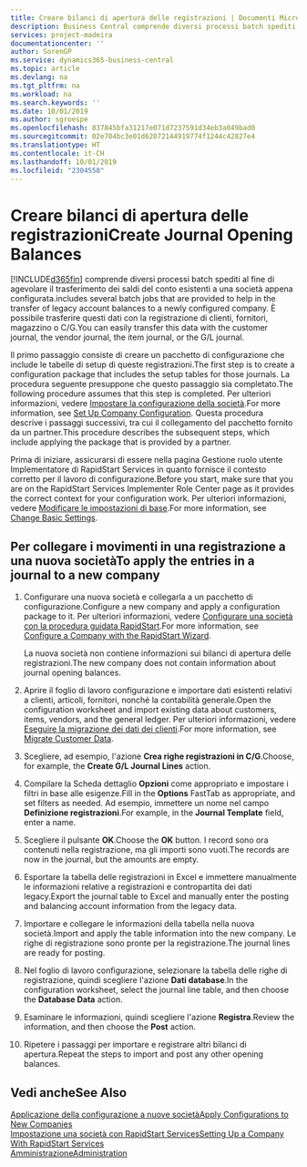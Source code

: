 ```yaml
---
title: Creare bilanci di apertura delle registrazioni | Documenti Microsoft
description: Business Central comprende diversi processi batch spediti al fine di agevolare il trasferimento dei saldi del conto esistenti a una società appena configurata. È possibile trasferire facilmente questi dati con le registrazioni.
services: project-madeira
documentationcenter: ''
author: SorenGP
ms.service: dynamics365-business-central
ms.topic: article
ms.devlang: na
ms.tgt_pltfrm: na
ms.workload: na
ms.search.keywords: ''
ms.date: 10/01/2019
ms.author: sgroespe
ms.openlocfilehash: 837845bfa31217e071d7237591d34eb3a049bad0
ms.sourcegitcommit: 02e704bc3e01d62072144919774f1244c42827e4
ms.translationtype: HT
ms.contentlocale: it-CH
ms.lasthandoff: 10/01/2019
ms.locfileid: "2304558"
---
```

# <a name="create-journal-opening-balances"></a><span data-ttu-id="5811d-104">Creare bilanci di apertura delle registrazioni</span><span class="sxs-lookup"><span data-stu-id="5811d-104">Create Journal Opening Balances</span></span>
[!INCLUDE[d365fin](includes/d365fin_md.md)] <span data-ttu-id="5811d-105">comprende diversi processi batch spediti al fine di agevolare il trasferimento dei saldi del conto esistenti a una società appena configurata.</span><span class="sxs-lookup"><span data-stu-id="5811d-105">includes several batch jobs that are provided to help in the transfer of legacy account balances to a newly configured company.</span></span> <span data-ttu-id="5811d-106">È possibile trasferire questi dati con la registrazione di clienti, fornitori, magazzino o C/G.</span><span class="sxs-lookup"><span data-stu-id="5811d-106">You can easily transfer this data with the customer journal, the vendor journal, the item journal, or the G/L journal.</span></span>

<span data-ttu-id="5811d-107">Il primo passaggio consiste di creare un pacchetto di configurazione che include le tabelle di setup di queste registrazioni.</span><span class="sxs-lookup"><span data-stu-id="5811d-107">The first step is to create a configuration package that includes the setup tables for those journals.</span></span> <span data-ttu-id="5811d-108">La procedura seguente presuppone che questo passaggio sia completato.</span><span class="sxs-lookup"><span data-stu-id="5811d-108">The following procedure assumes that this step is completed.</span></span> <span data-ttu-id="5811d-109">Per ulteriori informazioni, vedere [Impostare la configurazione della società](admin-set-up-company-configuration.md).</span><span class="sxs-lookup"><span data-stu-id="5811d-109">For more information, see [Set Up Company Configuration](admin-set-up-company-configuration.md).</span></span> <span data-ttu-id="5811d-110">Questa procedura descrive i passaggi successivi, tra cui il collegamento del pacchetto fornito da un partner.</span><span class="sxs-lookup"><span data-stu-id="5811d-110">This procedure describes the subsequent steps, which include applying the package that is provided by a partner.</span></span>  

<span data-ttu-id="5811d-111">Prima di iniziare, assicurarsi di essere nella pagina Gestione ruolo utente Implementatore di RapidStart Services in quanto fornisce il contesto corretto per il lavoro di configurazione.</span><span class="sxs-lookup"><span data-stu-id="5811d-111">Before you start, make sure that you are on the RapidStart Services Implementer Role Center page as it provides the correct context for your configuration work.</span></span> <span data-ttu-id="5811d-112">Per ulteriori informazioni, vedere [Modificare le impostazioni di base](ui-change-basic-settings.md).</span><span class="sxs-lookup"><span data-stu-id="5811d-112">For more information, see [Change Basic Settings](ui-change-basic-settings.md).</span></span>

## <a name="to-apply-the-entries-in-a-journal-to-a-new-company"></a><span data-ttu-id="5811d-113">Per collegare i movimenti in una registrazione a una nuova società</span><span class="sxs-lookup"><span data-stu-id="5811d-113">To apply the entries in a journal to a new company</span></span>  
1. <span data-ttu-id="5811d-114">Configurare una nuova società e collegarla a un pacchetto di configurazione.</span><span class="sxs-lookup"><span data-stu-id="5811d-114">Configure a new company and apply a configuration package to it.</span></span> <span data-ttu-id="5811d-115">Per ulteriori informazioni, vedere [Configurare una società con la procedura guidata RapidStart](admin-how-to-configure-a-company-with-the-rapidstart-wizard.md).</span><span class="sxs-lookup"><span data-stu-id="5811d-115">For more information, see [Configure a Company with the RapidStart Wizard](admin-how-to-configure-a-company-with-the-rapidstart-wizard.md).</span></span>  

    <span data-ttu-id="5811d-116">La nuova società non contiene informazioni sui bilanci di apertura delle registrazioni.</span><span class="sxs-lookup"><span data-stu-id="5811d-116">The new company does not contain information about journal opening balances.</span></span>  

2. <span data-ttu-id="5811d-117">Aprire il foglio di lavoro configurazione e importare dati esistenti relativi a clienti, articoli, fornitori, nonché la contabilità generale.</span><span class="sxs-lookup"><span data-stu-id="5811d-117">Open the configuration worksheet and import existing data about customers, items, vendors, and the general ledger.</span></span> <span data-ttu-id="5811d-118">Per ulteriori informazioni, vedere [Eseguire la migrazione dei dati dei clienti](admin-migrate-customer-data.md).</span><span class="sxs-lookup"><span data-stu-id="5811d-118">For more information, see [Migrate Customer Data](admin-migrate-customer-data.md).</span></span>  
3. <span data-ttu-id="5811d-119">Scegliere, ad esempio, l'azione **Crea righe registrazioni in C/G**.</span><span class="sxs-lookup"><span data-stu-id="5811d-119">Choose, for example, the **Create G/L Journal Lines** action.</span></span>  
4. <span data-ttu-id="5811d-120">Compilare la Scheda dettaglio **Opzioni** come appropriato e impostare i filtri in base alle esigenze.</span><span class="sxs-lookup"><span data-stu-id="5811d-120">Fill in the **Options** FastTab as appropriate, and set filters as needed.</span></span> <span data-ttu-id="5811d-121">Ad esempio, immettere un nome nel campo **Definizione registrazioni**.</span><span class="sxs-lookup"><span data-stu-id="5811d-121">For example, in the **Journal Template** field, enter a name.</span></span>  
5. <span data-ttu-id="5811d-122">Scegliere il pulsante **OK**.</span><span class="sxs-lookup"><span data-stu-id="5811d-122">Choose the **OK** button.</span></span> <span data-ttu-id="5811d-123">I record sono ora contenuti nella registrazione, ma gli importi sono vuoti.</span><span class="sxs-lookup"><span data-stu-id="5811d-123">The records are now in the journal, but the amounts are empty.</span></span>  
6. <span data-ttu-id="5811d-124">Esportare la tabella delle registrazioni in Excel e immettere manualmente le informazioni relative a registrazioni e contropartita dei dati legacy.</span><span class="sxs-lookup"><span data-stu-id="5811d-124">Export the journal table to Excel and manually enter the posting and balancing account information from the legacy data.</span></span>
7. <span data-ttu-id="5811d-125">Importare e collegare le informazioni della tabella nella nuova società.</span><span class="sxs-lookup"><span data-stu-id="5811d-125">Import and apply the table information into the new company.</span></span> <span data-ttu-id="5811d-126">Le righe di registrazione sono pronte per la registrazione.</span><span class="sxs-lookup"><span data-stu-id="5811d-126">The journal lines are ready for posting.</span></span>  
8. <span data-ttu-id="5811d-127">Nel foglio di lavoro configurazione, selezionare la tabella delle righe di registrazione, quindi scegliere l'azione **Dati database**.</span><span class="sxs-lookup"><span data-stu-id="5811d-127">In the configuration worksheet, select the journal line table, and then choose the **Database Data** action.</span></span>  
9. <span data-ttu-id="5811d-128">Esaminare le informazioni, quindi scegliere l'azione **Registra**.</span><span class="sxs-lookup"><span data-stu-id="5811d-128">Review the information, and then choose the **Post** action.</span></span>  
10. <span data-ttu-id="5811d-129">Ripetere i passaggi per importare e registrare altri bilanci di apertura.</span><span class="sxs-lookup"><span data-stu-id="5811d-129">Repeat the steps to import and post any other opening balances.</span></span>  

## <a name="see-also"></a><span data-ttu-id="5811d-130">Vedi anche</span><span class="sxs-lookup"><span data-stu-id="5811d-130">See Also</span></span>  
[<span data-ttu-id="5811d-131">Applicazione della configurazione a nuove società</span><span class="sxs-lookup"><span data-stu-id="5811d-131">Apply Configurations to New Companies</span></span>](admin-apply-configuration-to-new-companies.md)  
[<span data-ttu-id="5811d-132">Impostazione una società con RapidStart Services</span><span class="sxs-lookup"><span data-stu-id="5811d-132">Setting Up a Company With RapidStart Services</span></span>](admin-set-up-a-company-with-rapidstart.md)  
[<span data-ttu-id="5811d-133">Amministrazione</span><span class="sxs-lookup"><span data-stu-id="5811d-133">Administration</span></span>](admin-setup-and-administration.md)
